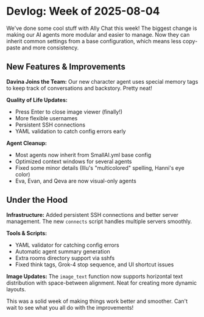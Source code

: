 # Devlog: Week of 2025-08-04

We've done some cool stuff with Ally Chat this week! The biggest change is making our AI agents more modular and easier to manage. Now they can inherit common settings from a base configuration, which means less copy-paste and more consistency.

## New Features & Improvements

**Davina Joins the Team:** Our new character agent uses special memory tags to keep track of conversations and backstory. Pretty neat!

**Quality of Life Updates:**
- Press Enter to close image viewer (finally!)
- More flexible usernames
- Persistent SSH connections
- YAML validation to catch config errors early

**Agent Cleanup:**
- Most agents now inherit from SmallAI.yml base config
- Optimized context windows for several agents
- Fixed some minor details (Illu's "multicolored" spelling, Hanni's eye color)
- Eva, Evan, and Qeva are now visual-only agents

## Under the Hood

**Infrastructure:** Added persistent SSH connections and better server management. The new `connects` script handles multiple servers smoothly.

**Tools & Scripts:**
- YAML validator for catching config errors
- Automatic agent summary generation
- Extra rooms directory support via sshfs
- Fixed think tags, Grok-4 stop sequence, and UI shortcut issues

**Image Updates:** The `image_text` function now supports horizontal text distribution with space-between alignment. Neat for creating more dynamic layouts.

This was a solid week of making things work better and smoother. Can't wait to see what you all do with the improvements!
